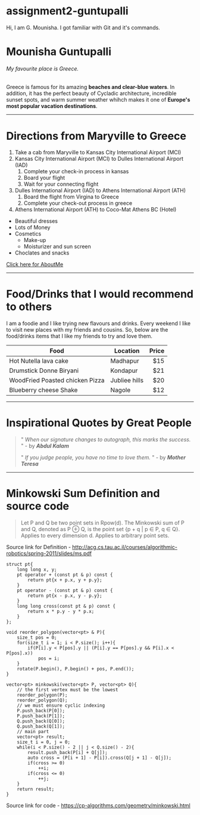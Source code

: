 # assignment2-guntupalli
Hi, I am G. Mounisha. I got familiar with Git and it's commands. 

# Mounisha Guntupalli
###### My favourite place is Greece.

Greece is famous for its amazing **beaches and clear-blue waters**. In addition, it has the perfect beauty of Cycladic architecture, incredible sunset spots, and warm summer weather whihch makes it one of **Europe's most popular vacation destinations**.

---

# Directions from Maryville to Greece
1. Take a cab from Maryville to Kansas City International Airport (MCI)
2. Kansas City International Airport (MCI) to Dulles International Airport (IAD)
   1. Complete your check-in process in kansas
   2. Board your flight
   3. Wait for your connecting flight
3. Dulles International Airport (IAD) to Athens International Airport (ATH)
   1. Board the flight from Virgina to Greece
   2. Complete your check-out process in greece
4. Athens International Airport (ATH) to Coco-Mat Athens BC (Hotel)

* Beautiful dresses
* Lots of Money 
* Cosmetics
  * Make-up
  * Moisturizer and sun screen
* Choclates and snacks

[Click here for AboutMe](https://github.com/mounishaS545235/assignment2-guntupalli/blob/main/AboutMe.md)


---

# Food/Drinks that I would recommend to others

I am a foodie and I like trying new flavours and drinks. Every weekend I like to visit new places with my friends and cousins. So, below are the food/drinks items that I like my friends to try and love them. 

| Food                              | Location       | Price |
| ---                               | ---            | ---:  |
| Hot Nutella lava cake             | Madhapur       | $15   |
| Drumstick Donne Biryani           | Kondapur       | $21   |
| WoodFried Poasted chicken Pizza   | Jubliee hills  | $20   |
| Blueberry cheese Shake            | Nagole         | $12   |


---

# Inspirational Quotes by Great People

> " *When our signature changes to autograph, this marks the success.* "
>      - by ***Abdul Kalam***
>      
> " *If you judge people, you have no time to love them.* "
>      - by ***Mother Teresa***


---

# Minkowski Sum Definition and source code

> Let P and Q be two point sets in Rpow(d). The Minkowski sum of P and Q, denoted as P ⊕ Q, is the point set {p + q | p ∈ P, q ∈ Q}. Applies to every dimension d. Applies to arbitrary point sets.

Source link for Definition - <http://acg.cs.tau.ac.il/courses/algorithmic-robotics/spring-2011/slides/ms.pdf>

```
struct pt{
    long long x, y;
    pt operator + (const pt & p) const {
        return pt{x + p.x, y + p.y};
    }
    pt operator - (const pt & p) const {
        return pt{x - p.x, y - p.y};
    }
    long long cross(const pt & p) const {
        return x * p.y - y * p.x;
    }
};

void reorder_polygon(vector<pt> & P){
    size_t pos = 0;
    for(size_t i = 1; i < P.size(); i++){
        if(P[i].y < P[pos].y || (P[i].y == P[pos].y && P[i].x < P[pos].x))
            pos = i;
    }
    rotate(P.begin(), P.begin() + pos, P.end());
}

vector<pt> minkowski(vector<pt> P, vector<pt> Q){
    // the first vertex must be the lowest
    reorder_polygon(P);
    reorder_polygon(Q);
    // we must ensure cyclic indexing
    P.push_back(P[0]);
    P.push_back(P[1]);
    Q.push_back(Q[0]);
    Q.push_back(Q[1]);
    // main part
    vector<pt> result;
    size_t i = 0, j = 0;
    while(i < P.size() - 2 || j < Q.size() - 2){
        result.push_back(P[i] + Q[j]);
        auto cross = (P[i + 1] - P[i]).cross(Q[j + 1] - Q[j]);
        if(cross >= 0)
            ++i;
        if(cross <= 0)
            ++j;
    }
    return result;
}
```

Source link for code - <https://cp-algorithms.com/geometry/minkowski.html>